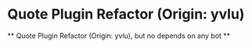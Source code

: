 # Quote Plugin Refactor (Origin: yvlu)
** Quote Plugin Refactor (Origin: yvlu), but no depends on any bot **